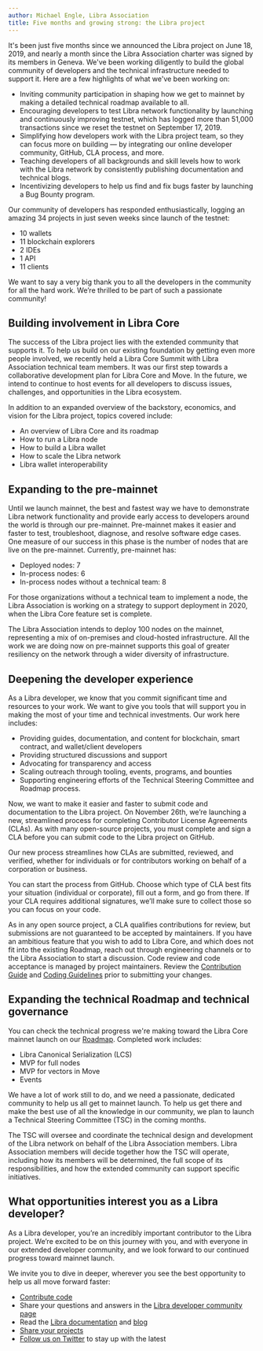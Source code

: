 ```yaml
---
author: Michael Engle, Libra Association
title: Five months and growing strong: the Libra project
---
```


<script>
    let items = document.getElementsByClassName("post-meta");   
    for (var i = items.length - 1; i >= 0; i--) {
        console.log(items[i], items[i].innerText);
        if (items[i].innerHTML = '<p class="post-meta">November 15, 2019</p>') items[i].innerHTML = '<p class="post-meta">November 15, 2019</p>';
    }
</script>

It's been just five months since we announced the Libra project on June 18, 2019, and nearly a month since the Libra Association charter was signed by its members in Geneva. We've been working diligently to build the global community of developers and the technical infrastructure needed to support it. Here are a few highlights of what we've been working on:

- Inviting community participation in shaping how we get to mainnet by making a detailed technical roadmap available to all. 
- Encouraging developers to test Libra network functionality by launching and continuously improving testnet, which has logged more than 51,000 transactions since we reset the testnet on September 17, 2019. 
- Simplifying how developers work with the Libra project team, so they can focus more on building — by integrating our online developer community, GitHub, CLA process, and more.
- Teaching developers of all backgrounds and skill levels how to work with the Libra network by consistently publishing documentation and technical blogs.
- Incentivizing developers to help us find and fix bugs faster by launching a Bug Bounty program.

Our community of developers has responded enthusiastically, logging an amazing 34 projects in just seven weeks since launch of the testnet:

- 10 wallets
- 11 blockchain explorers
- 2 IDEs
- 1 API
- 11 clients

We want to say a very big thank you to all the developers in the community for all the hard work. We’re thrilled to be part of such a passionate community!


## Building involvement in Libra Core

The success of the Libra project lies with the extended community that supports it. To help us build on our existing foundation by getting even more people involved, we recently held a Libra Core Summit with Libra Association technical team members. It was our first step towards a collaborative development plan for Libra Core and Move. In the future, we intend to continue to host events for all developers to discuss issues, challenges, and opportunities in the Libra ecosystem. 

In addition to an expanded overview of the backstory, economics, and vision for the Libra project, topics covered include:

- An overview of Libra Core and its roadmap
- How to run a Libra node
- How to build a Libra wallet
- How to scale the Libra network
- Libra wallet interoperability


## Expanding to the pre-mainnet

Until we launch mainnet, the best and fastest way we have to demonstrate Libra network functionality and provide early access to developers around the world is through our pre-mainnet. Pre-mainnet makes it easier and faster to test, troubleshoot, diagnose, and resolve software edge cases. One measure of our success in this phase is the number of nodes that are live on the pre-mainnet. Currently, pre-mainnet has:

- Deployed nodes: 7
- In-process nodes: 6
- In-process nodes without a technical team: 8

For those organizations without a technical team to implement a node, the Libra Association is working on a strategy to support deployment in 2020, when the Libra Core feature set is complete.

The Libra Association intends to deploy 100 nodes on the mainnet, representing a mix of on-premises and cloud-hosted infrastructure. All the work we are doing now on pre-mainnet supports this goal of greater resiliency on the network through a wider diversity of infrastructure.


## Deepening the developer experience

As a Libra developer, we know that you commit significant time and resources to your work. We want to give you tools that will support you in making the most of your time and technical investments. Our work here includes:

- Providing guides, documentation, and content for blockchain, smart contract, and wallet/client developers
- Providing structured discussions and support
- Advocating for transparency and access
- Scaling outreach through tooling, events, programs, and bounties
- Supporting engineering efforts of the Technical Steering Committee and Roadmap process.

Now, we want to make it easier and faster to submit code and documentation to the Libra project. On November 26th, we’re launching a new, streamlined process for completing Contributor License Agreements (CLAs). As with many open-source projects, you must complete and sign a CLA before you can submit code to the Libra project on GitHub.

Our new process streamlines how CLAs are submitted, reviewed, and verified, whether for individuals or for contributors working on behalf of a corporation or business.

You can start the process from GitHub. Choose which type of CLA best fits your situation (individual or corporate), fill out a form, and go from there. If your CLA requires additional signatures, we’ll make sure to collect those so you can focus on your code.

As in any open source project, a CLA qualifies contributions for review, but submissions are not guaranteed to be accepted by maintainers. If you have an ambitious feature that you wish to add to Libra Core, and which does not fit into the existing Roadmap, reach out through engineering channels or to the Libra Association to start a discussion. Code review and code acceptance is managed by project maintainers. Review the [Contribution Guide](https://developers.libra.org/docs/community/contributing) and [Coding Guidelines](https://developers.libra.org/docs/community/coding-guidelines) prior to submitting your changes.


## Expanding the technical Roadmap and technical governance 

You can check the technical progress we're making toward the Libra Core mainnet launch on our [Roadmap](https://github.com/orgs/libra/projects/1). Completed work includes:

- Libra Canonical Serialization (LCS)
- MVP for full nodes
- MVP for vectors in Move
- Events

We have a lot of work still to do, and we need a passionate, dedicated community to help us all get to mainnet launch. To help us get there and make the best use of all the knowledge in our community, we plan to launch a Technical Steering Committee (TSC) in the coming months. 

The TSC will oversee and coordinate the technical design and development of the Libra network on behalf of the Libra Association members. Libra Association members will decide together how the TSC will operate, including how its members will be determined, the full scope of its responsibilities, and how the extended community can support specific initiatives. 


## What opportunities interest you as a Libra developer?

As a Libra developer, you’re an incredibly important contributor to the Libra project. We’re excited to be on this journey with you, and with everyone in our extended developer community, and we look forward to our continued progress toward mainnet launch.

We invite you to dive in deeper, wherever you see the best opportunity to help us all move forward faster: 

- [Contribute code](https://github.com/libra/libra)
- Share your questions and answers in the [Libra developer community page](https://community.libra.org/)
- Read the [Libra documentation](https://developers.libra.org/docs/welcome-to-libra) and [blog](https://developers.libra.org/blog/)
- [Share your projects](https://community.libra.org/c/Please-follow-this-category-for-projects-made-on-the-Libra-testnet)
- [Follow us on Twitter](https://twitter.com/libradev) to stay up with the latest